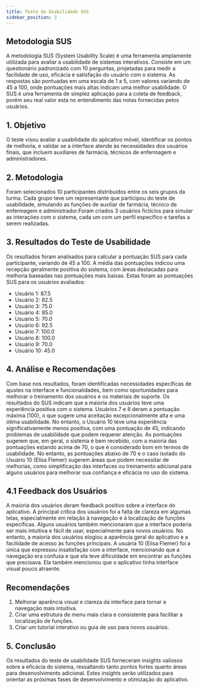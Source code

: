 ```yaml
---
title: Teste de Usabilidade SUS
sidebar_position: 3
---
```


## Metodologia SUS

A metodologia SUS (System Usability Scale) é uma ferramenta amplamente utilizada para avaliar a usabilidade de sistemas interativos. Consiste em um questionário padronizado com 10 perguntas, projetadas para medir a facilidade de uso, eficácia e satisfação do usuário com o sistema. As respostas são pontuadas em uma escala de 1 a 5, com valores variando de 45 a 100, onde pontuações mais altas indicam uma melhor usabilidade. O SUS é uma ferramenta de simplez aplicação para a coleta de feedback, porém seu real valor esta no entendimento das notas fornecidas pelos usuários.

## 1. Objetivo

O teste visou avaliar a usabilidade do aplicativo móvel, identificar os pontos de melhoria, e validar se a interface atende às necessidades dos usuários finais, que incluem auxiliares de farmácia, técnicos de enfermagem e administradores.

## 2. Metodologia

Foram selecionados 10 participantes distribuídos entre os seis grupos da turma. Cada grupo teve um representante que participou do teste de usabilidade, simulando as funções de auxiliar de farmácia, técnico de enfermagem e administrador.Foram criados 3 usuários fictícios para simular as interações com o sistema, cada um com um perfil específico e tarefas a serem realizadas.

## 3. Resultados do Teste de Usabilidade

Os resultados foram analisados para calcular a pontuação SUS para cada participante, variando de 45 a 100. A média das pontuações indicou uma recepção geralmente positiva do sistema, com áreas destacadas para melhoria baseadas nas pontuações mais baixas.
Estas foram as pontuações SUS para os usuários avaliados:

- Usuário 1: 87.5
- Usuário 2: 82.5
- Usuário 3: 75.0
- Usuário 4: 85.0
- Usuário 5: 70.0
- Usuário 6: 92.5
- Usuário 7: 100.0
- Usuário 8: 100.0
- Usuário 9: 70.0
- Usuário 10: 45.0

## 4. Análise e Recomendações

Com base nos resultados, foram identificadas necessidades específicas de ajustes na interface e funcionalidades, bem como oportunidades para melhorar o treinamento dos usuários e os materiais de suporte.
Os resultados do SUS indicam que a maioria dos usuários teve uma experiência positiva com o sistema. Usuários 7 e 8 deram a pontuação máxima (100), o que sugere uma aceitação excepcionalmente alta e uma ótima usabilidade. No entanto, o Usuário 10 teve uma experiência significativamente menos positiva, com uma pontuação de 45, indicando problemas de usabilidade que podem requerer atenção.
As pontuações sugerem que, em geral, o sistema é bem recebido, com a maioria das pontuações estando acima de 70, o que é considerado bom em termos de usabilidade. No entanto, as pontuações abaixo de 70 e o caso isolado do Usuário 10 (Elisa Flemer) sugerem áreas que podem necessitar de melhorias, como simplificação das interfaces ou treinamento adicional para alguns usuários para melhorar sua confiança e eficácia no uso do sistema.

## 4.1 Feedback dos Usuários

A maioria dos usuários deram feedback positivo sobre a interface do aplicativo. A principal crítica dos usuários foi a falta de clareza em algumas telas, especialmente em relação à navegação e à localização de funções específicas. Alguns usuários também mencionaram que a interface poderia ser mais intuitiva e fácil de usar, especialmente para novos usuários. No entanto, a maioria dos usuários elogiou a aparência geral do aplicativo e a facilidade de acesso às funções principais. A usuária 10 (Elisa Flemer) foi a única que expressou insatisfação com a interface, mencionando que a navegação era confusa e que ela teve dificuldade em encontrar as funções que precisava. Ela também mencionou que o aplicativo tinha interface visual pouco atraente.

## Recomendações

1. Melhorar aparência visual e clareza da interface para tornar a navegação mais intuitiva.
2. Criar uma estrutura de menu mais clara e consistente para facilitar a localização de funções.
3. Criar um tutorial interativo ou guia de uso para novos usuários.

## 5. Conclusão

Os resultados do teste de usabilidade SUS forneceram insights valiosos sobre a eficácia do sistema, ressaltando tanto pontos fortes quanto áreas para desenvolvimento adicional. Estes insights serão utilizados para orientar as próximas fases de desenvolvimento e otimização do aplicativo.


